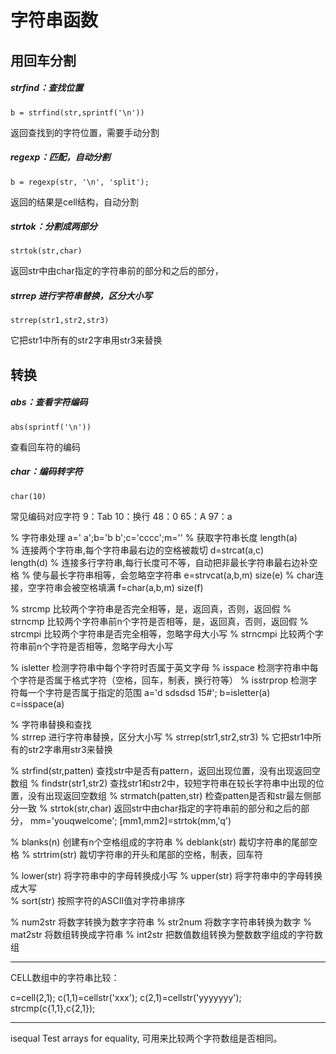 # 字符串函数
## 用回车分割
##### strfind：查找位置
	b = strfind(str,sprintf('\n'))
返回查找到的字符位置，需要手动分割
##### regexp：匹配，自动分割
	b = regexp(str, '\n', 'split'); 
返回的结果是cell结构，自动分割
##### strtok：分割成两部分
	strtok(str,char)     
返回str中由char指定的字符串前的部分和之后的部分， 
##### strrep 进行字符串替换，区分大小写 
	strrep(str1,str2,str3) 
它把str1中所有的str2字串用str3来替换

## 转换
##### abs：查看字符编码
	abs(sprintf('\n'))
查看回车符的编码

##### char：编码转字符
	char(10)
常见编码对应字符
9：Tab
10：换行
48：0
65：A
97：a



% 字符串处理 
a='  a';b='b  b';c='cccc';m='' 
% 获取字符串长度 
length(a)     
% 连接两个字符串,每个字符串最右边的空格被裁切 
d=strcat(a,c)  
length(d) 
% 连接多行字符串,每行长度可不等，自动把非最长字符串最右边补空格 
% 使与最长字符串相等，会忽略空字符串 
e=strvcat(a,b,m) 
size(e) 
% char连接，空字符串会被空格填满 
f=char(a,b,m) 
size(f)

% strcmp    比较两个字符串是否完全相等，是，返回真，否则，返回假 
% strncmp    比较两个字符串前n个字符是否相等，是，返回真，否则，返回假 
% strcmpi    比较两个字符串是否完全相等，忽略字母大小写 
% strncmpi   比较两个字符串前n个字符是否相等，忽略字母大小写

% isletter  检测字符串中每个字符时否属于英文字母 
% isspace    检测字符串中每个字符是否属于格式字符（空格，回车，制表，换行符等） 
% isstrprop  检测字符每一个字符是否属于指定的范围 
a='d sdsdsd 15#'; 
b=isletter(a) 
c=isspace(a)

% 字符串替换和查找   
% strrep 进行字符串替换，区分大小写 
%   strrep(str1,str2,str3) 
%      它把str1中所有的str2字串用str3来替换

% strfind(str,patten) 查找str中是否有pattern，返回出现位置，没有出现返回空数组 
% findstr(str1,str2)   查找str1和str2中，较短字符串在较长字符串中出现的位置，没有出现返回空数组 
% strmatch(patten,str) 检查patten是否和str最左侧部分一致 
% strtok(str,char)     返回str中由char指定的字符串前的部分和之后的部分， 
mm='youqwelcome'; 
[mm1,mm2]=strtok(mm,'q')

% blanks(n)            创建有n个空格组成的字符串 
% deblank(str)          裁切字符串的尾部空格 
% strtrim(str)          裁切字符串的开头和尾部的空格，制表，回车符

% lower(str)           将字符串中的字母转换成小写 
% upper(str)            将字符串中的字母转换成大写  
% sort(str)              按照字符的ASCII值对字符串排序

% num2str         将数字转换为数字字符串 
% str2num          将数字字符串转换为数字 
% mat2str          将数组转换成字符串 
% int2str          把数值数组转换为整数数字组成的字符数组

------------------------------

CELL数组中的字符串比较：

c=cell(2,1); 
c(1,1)=cellstr('xxx'); 
c(2,1)=cellstr('yyyyyyy'); 
strcmp(c{1,1},c{2,1});

------------------------------

isequal   Test arrays for equality, 可用来比较两个字符数组是否相同。


